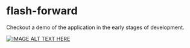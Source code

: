 # flash-forward

Checkout a demo of the application in the early stages of development.

[![IMAGE ALT TEXT HERE](https://img.youtube.com/vi/7UfZyWiIcw8/0.jpg)](https://www.youtube.com/watch?v=7UfZyWiIcw8)
